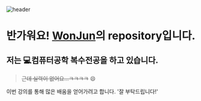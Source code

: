 ![header](https://capsule-render.vercel.app/api?type=soft&color=auto&height=200&section=header&text=Wonjun%20Kim&fontSize=30)

# 반가워요! [WonJun](https://github.com/wjun-kim/OpenSourceSW)의 repository입니다.

## 저는 :computer:**컴퓨터공학** 복수전공을 하고 있습니다.
> ~~근데 실력이 없어요...ㅋㅋㅋㅋ~~ :smile:

이번 강의를 통해 많은 배움을 얻어가려고 합니다. 
'잘 부탁드립니다!'

